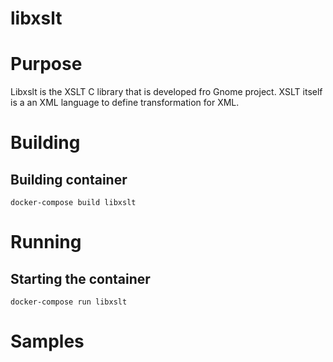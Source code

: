 # libxslt

# Purpose

Libxslt is the XSLT C library that is developed fro Gnome project. XSLT itself is a an XML language to define transformation for XML.

# Building

## Building container

```console
docker-compose build libxslt
```

# Running

## Starting the container

```console
docker-compose run libxslt
```

# Samples
